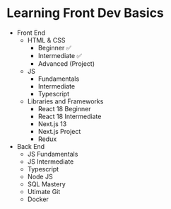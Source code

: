 # Learning Front Dev Basics

- Front End
    - HTML & CSS
      - Beginner :white_check_mark:
      - Intermediate :white_check_mark:
      - Advanced (Project)
    - JS
      - Fundamentals
      - Intermediate
      - Typescript
    - Libraries and Frameworks
      - React 18 Beginner
      - React 18 Intermediate
      - Next.js 13
      - Next.js Project
      - Redux
- Back End
  - JS Fundamentals
  - JS Intermediate
  - Typescript
  - Node JS
  - SQL Mastery
  - Utimate Git
  - Docker